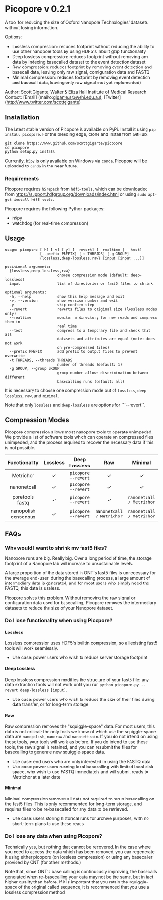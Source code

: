 # Picopore v 0.2.1 #

A tool for reducing the size of Oxford Nanopore Technologies' datasets without losing information.

Options:
- Lossless compression: reduces footprint without reducing the ability to use other nanopore tools by using HDF5's inbuilt gzip functionality
- Deep lossless compression: reduces footprint without removing any data by indexing basecalled dataset to the event detection dataset
- Raw compression: reduces footprint by removing event detection and basecall data, leaving only raw signal, configuration data and FASTQ
- Minimal compression: reduces footprint by removing event detection and basecall data, leaving only raw signal (not yet implemented)

Author: Scott Gigante, Walter & Eliza Hall Institute of Medical Research. 
Contact: [Email] (mailto:gigante.s@wehi.edu.au), [Twitter] (http://www.twitter.com/scottgigante)

## Installation ##

The latest stable version of Picopore is available on PyPi. Install it using ```pip install picopore```. For the bleeding edge, clone and install from GitHub.
```
git clone https://www.github.com/scottgigante/picopore
cd picopore
python setup.py install
```
Currently, ```h5py``` is only available on Windows via ```conda```. Picopore will be uploaded to ```conda``` in the near future.

### Requirements ###

Picopore requires ```h5repack``` from ```hdf5-tools```, which can be downloaded from https://support.hdfgroup.org/downloads/index.html or using ```sudo apt-get install hdf5-tools```.

Picopore requires the following Python packages:
* h5py
* watchdog (for real-time compression)

## Usage ##

```
usage: picopore [-h] [-v] [-y] [--revert] [--realtime | --test]
                [--prefix PREFIX] [-t THREADS] [-g GROUP]
                {lossless,deep-lossless,raw} [input [input ...]]
```
```
positional arguments:
  {lossless,deep-lossless,raw}
                        choose compression mode (default: deep-lossless)
  input                 list of directories or fast5 files to shrink

optional arguments:
  -h, --help            show this help message and exit
  -v, --version         show version number and exit
  -y                    skip confirm step
  --revert              reverts files to original size (lossless modes only)
  --realtime            monitor a directory for new reads and compress them in
                        real time
  --test                compress to a temporary file and check that all
                        datasets and attributes are equal (note: does not work
                        on pre-compressed files)
  --prefix PREFIX       add prefix to output files to prevent overwrite
  -t THREADS, --threads THREADS
                        number of threads (default: 1)
  -g GROUP, --group GROUP
                        group number allows discrimination between different
                        basecalling runs (default: all)
```

It is necessary to choose one compression mode out of ```lossless```, ```deep-lossless```, ```raw```, and ```minimal```. 

Note that only ```lossless``` and ```deep-lossless``` are options for ```--revert``.

## Compression Modes ##

Picopore compression allows most nanopore tools to operate unimpeded. We provide a list of software tools which can operate on compressed files unimpeded, and the process required to recover the necessary data if this is not possible.

| Functionality        | Lossless |      Deep Lossless      | Raw | Minimal |
|:--------------------:|:--------:|:-----------------------:|:---:|:-------:|
| Metrichor            |     ✓       | ```picopore --revert``` |  ✓  |    ✓    | 
| nanonetcall          |     ✓       | ```picopore --revert``` |  ✓  |    ✓    | 
| poretools fastq      |     ✓       | ```picopore --revert``` |  ✓  | ```nanonetcall / Metrichor``` | 
| nanopolish consensus |     ✓       | ```picopore --revert``` |  ```nanonetcall / Metrichor```  | ```nanonetcall / Metrichor``` | 


## FAQs ##

### Why would I want to shrink my fast5 files? ###

Nanopore runs are big. Really big. Over a long period of time, the storage footprint of a Nanopore lab will increase to unsustainable levels.

A large proportion of the data stored in ONT's fast5 files is unnecessary for the average end-user; during the basecalling process, a large amount of intermediary data is generated, and for most users who simply need the FASTQ, this data is useless.

Picopore solves this problem. Without removing the raw signal or configuration data used for basecalling, Picopore removes the intermediary datasets to reduce the size of your Nanopore dataset.

### Do I lose functionality when using Picopore? ###

#### Lossless ###
Lossless compression uses HDF5's builtin compression, so all existing fast5 tools will work seamlessly. 
- Use case: power users who wish to reduce server storage footprint

#### Deep Lossless ####
Deep lossless compression modifies the structure of your fast5 file: any data extraction tools will not work until you run ```python picopore.py --revert deep-lossless [input]```.
- Use case: power users who wish to reduce the size of their files during data transfer, or for long-term storage

#### Raw ####
Raw compression removes the "squiggle-space" data. For most users, this data is not critical; the only tools we know of which use the squiggle-space data are ```nanopolish```, ```nanoraw``` and ```nanonettrain```. If you do not intend on using these tools, your tools will work as before. If you do intend to use these tools, the raw signal is retained, and you can resubmit the files for basecalling to generate new squiggle-space data.
- Use case: end users who are only interested in using the FASTQ data
- Use case: power users running local basecalling with limited local disk space, who wish to use FASTQ immediately and will submit reads to Metrichor at a later date

#### Minimal ####
Minimal compression removes all data not required to rerun basecalling on the fast5 files. This is only recommended for long-term storage, and requires files to be re-basecalled for any data to be retrieved.
- Use case: users storing historical runs for archive purposes, with no short-term plans to use these reads

### Do I lose any data when using Picopore? ###

Technically yes, but nothing that cannot be recovered. In the case where you need to access the data which has been removed, you can regenerate it using either picopore (on lossless compression) or using any basecaller provided by ONT (for other methods.) 

Note that, since ONT's base calling is continuously improving, the basecalls generated when re-basecalling your data may not be the same, but in fact higher quality than before. If it is important that you retain the squiggle-space of the original called sequence, it is recommended that you use a lossless compression method.

